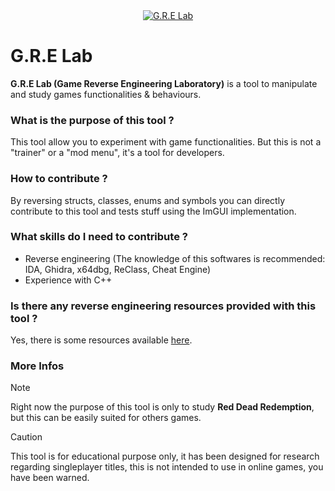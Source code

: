 <div align="center">
    <a href="https://github.com/Red-Mods/G.R.E-Lab"><img src="https://github.com/user-attachments/assets/46613c75-5687-41c7-b990-75ac19c6884e" alt="G.R.E Lab"/></a>
</div>

# G.R.E Lab

**G.R.E Lab (Game Reverse Engineering Laboratory)** is a tool to manipulate and study games functionalities & behaviours.

### What is the purpose of this tool ?
This tool allow you to experiment with game functionalities. But this is not a "trainer" or a "mod menu", it's a tool for developers.

### How to contribute ?
By reversing structs, classes, enums and symbols you can directly contribute to this tool and tests stuff using the ImGUI implementation.

### What skills do I need to contribute ?
- Reverse engineering (The knowledge of this softwares is recommended: IDA, Ghidra, x64dbg, ReClass, Cheat Engine)
- Experience with C++

### Is there any reverse engineering resources provided with this tool ?
Yes, there is some resources available [here](https://github.com/Red-Mods/G.R.E-Lab/tree/main/Research).

### More Infos
> [!NOTE]
> Right now the purpose of this tool is only to study **Red Dead Redemption**, but this can be easily suited for others games.

> [!CAUTION]
> This tool is for educational purpose only, it has been designed for research regarding singleplayer titles, this is not intended to use in online games, you have been warned.
